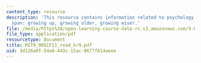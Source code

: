 ```yaml
---
content_type: resource
description: 'This resource contains information related to psychology over the life
  span: growing up, growing older, growing wiser.'
file: /media/https%3A/open-learning-course-data-rc.s3.amazonaws.com/9-00sc-introduction-to-psychology-fall-2011/3d126a0f54a6443c15ac0677f614aeee_MIT9_00SCF11_read_kr9.pdf
file_type: application/pdf
resourcetype: Document
title: MIT9_00SCF11_read_kr9.pdf
uid: 3d126a0f-54a6-443c-15ac-0677f614aeee
---
```

